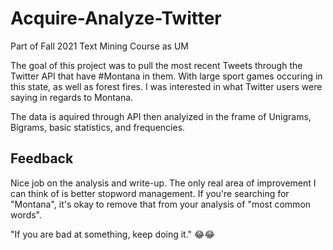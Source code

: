 # Acquire-Analyze-Twitter

Part of Fall 2021 Text Mining Course as UM

The goal of this project was to pull the most recent Tweets through the Twitter API that have #Montana in them. With large sport games occuring in this state, as well as forest fires. I was interested in what Twitter users were saying in regards to Montana.

The data is aquired through API then analyized in the frame of Unigrams, Bigrams, basic statistics, and frequencies. 

## Feedback

Nice job on the analysis and write-up. The only real area of improvement I can think of is better stopword management. If you're searching for "Montana", it's okay to remove that from your analysis of "most common words". 

"If you are bad at something, keep doing it." 😂😂
